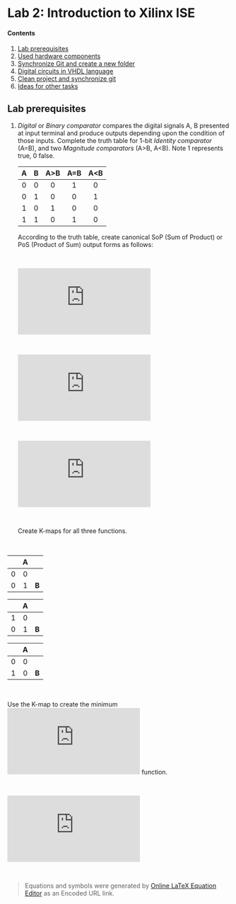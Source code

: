 # Lab 2: Introduction to Xilinx ISE

#### Contents

1. [Lab prerequisites](#Lab-prerequisites)
2. [Used hardware components](#Used-hardware-components)
3. [Synchronize Git and create a new folder](#Synchronize-Git-and-create-a-new-folder)
4. [Digital circuits in VHDL language](#Digital-circuits-in-VHDL-language)
5. [Clean project and synchronize git](#Clean-project-and-synchronize-git)
6. [Ideas for other tasks](#Ideas-for-other-tasks)


## Lab prerequisites

1. *Digital* or *Binary comparator* compares the digital signals A, B presented at input terminal and produce outputs depending upon the condition of those inputs. Complete the truth table for 1-bit *Identity comparator* (A=B), and two *Magnitude comparators* (A>B, A<B). Note 1 represents true, 0 false.

    | **A** | **B** | **A>B** | **A=B** | **A<B** |
    | :-: | :-: | :-: | :-: | :-: |
    | 0 | 0 | 0 | 1 | 0 |
    | 0 | 1 | 0 | 0 | 1 |
    | 1 | 0 | 1 | 0 | 0 |
    | 1 | 1 | 0 | 1 | 0 |

    According to the truth table, create canonical SoP (Sum of Product) or PoS (Product of Sum) output forms as follows:

    &nbsp;

    ![equation](https://latex.codecogs.com/gif.latex?%5Cinline%20y_%7BA%3EB%7D%5E%7BSoP%7D%3DA%5Cbar%7BB%7D)

    &nbsp;
    
    ![equation](https://latex.codecogs.com/gif.latex?%5Cinline%20y_%7BA%3DB%7D%5E%7BSoP%7D%3D%5Cbar%7BA%7D%5Cbar%7BB%7D&plus;AB)
    
    &nbsp;
    
    ![equation](https://latex.codecogs.com/gif.latex?%5Cinline%20y_%7BA%3CB%7D%5E%7BPoS%7D%3D%28A&plus;B%29%5Ccdot%28%5Cbar%7BA%7D&plus;B%29%5Ccdot%28%5Cbar%7BA%7D&plus;%5Cbar%7BB%7D%29)
    
    &nbsp;
    
    Create K-maps for all three functions.
    
&nbsp;
    
|  | **A** |  |                
| :-: | :-: | :-: | 
| 0 | 0 |  |        
| 0 | 1 | **B** |   

|  | **A** |  |      
| :-: | :-: | :-: |
| 1 | 0 |  |
| 0 | 1 | **B** |

|  | **A** |  |      
| :-: | :-: | :-: |
| 0 | 0 |  |
| 1 | 0 | **B** |

   &nbsp;

   Use the K-map to create the minimum ![equation](https://latex.codecogs.com/gif.latex?y_%7BA%3CB%7D%5E%7BPoS%2Cmin%7D) function.

   &nbsp;

   ![equation](https://latex.codecogs.com/gif.latex?y_%7BA%3CB%7D%5E%7BPoS%2Cmin%7D%3D%5Coverline%7BA%7D%5Ccdot%20B)
    
   &nbsp;

   > Equations and symbols were generated by [Online LaTeX Equation Editor](https://www.codecogs.com/latex/eqneditor.php) as an Encoded URL link.
   >

